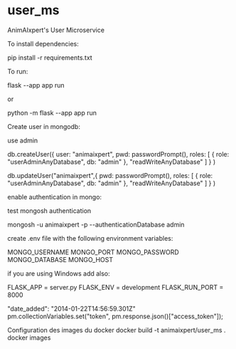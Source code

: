 # user_ms
AnimAIxpert's User Microservice

To install dependencies:

pip install -r requirements.txt


To run:

flask --app app run

or

python -m flask --app app run

Create user in mongodb:

use admin

db.createUser({
    user: "animaixpert",
    pwd: passwordPrompt(),
    roles: [ { role: "userAdminAnyDatabase", db: "admin" }, "readWriteAnyDatabase" ]
    }
)

db.updateUser("animaixpert",{
pwd: passwordPrompt(),
roles: [ { role: "userAdminAnyDatabase", db: "admin" }, "readWriteAnyDatabase" ]
}
)

enable authentication in mongo:

test mongosh authentication

mongosh -u animaixpert -p --authenticationDatabase admin

create .env file with the following environment variables:

MONGO_USERNAME
MONGO_PORT
MONGO_PASSWORD
MONGO_DATABASE
MONGO_HOST

if you are using Windows add also:

FLASK_APP = server.py
FLASK_ENV = development
FLASK_RUN_PORT = 8000

"date_added": "2014-01-22T14:56:59.301Z"
pm.collectionVariables.set("token", pm.response.json()["access_token"]);


Configuration des images du docker 
docker build -t animaixpert/user_ms .
docker images